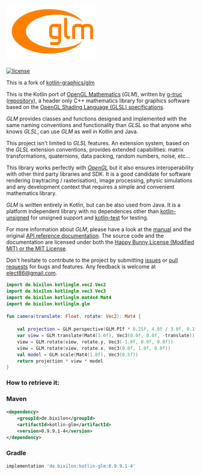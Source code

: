 ![glm](logo-mini.png)

[![license](https://img.shields.io/badge/License-MIT-orange.svg)](https://github.com/kotlin-graphics/glm/blob/master/LICENSE) 

This is a fork of [kotlin-graphics/glm](https://github.com/kotlin-graphics/glm)

This is the Kotlin port of [OpenGL Mathematics](http://glm.g-truc.net/) (*GLM*), written by [g-truc](https://github.com/Groovounet) ([repository](https://github.com/g-truc/glm)), a header only C++ mathematics library for graphics software based on the [OpenGL Shading Language (GLSL) specifications](https://www.opengl.org/registry/doc/GLSLangSpec.4.50.diff.pdf).

*GLM* provides classes and functions designed and implemented with the same naming conventions and functionality than *GLSL* so that anyone who knows *GLSL*, can use *GLM* as well in Kotlin and Java.

This project isn't limited to *GLSL* features. An extension system, based on the *GLSL* extension conventions, provides extended capabilities: matrix transformations, quaternions, data packing, random numbers, noise, etc...

This library works perfectly with *[OpenGL](https://www.opengl.org)* but it also ensures interoperability with other third party libraries and SDK. It is a good candidate for software rendering (raytracing / rasterisation), image processing, physic simulations and any development context that requires a simple and convenient mathematics library.

*GLM* is written entirely in Kotlin, but can be also used from Java. It is a platform independent library with no dependences other than [kotlin-unsigned](https://github.com/elect86/kotlin-unsigned) for unsigned support and [kotlin-test](https://github.com/kotlintest/kotlintest) for testing.

For more information about *GLM*, please have a look at the [manual](https://github.com/kotlin-graphics/glm/wiki) and the original [API reference documentation](http://glm.g-truc.net/0.9.8/api/index.html).
The source code and the documentation are licensed under both the [Happy Bunny License (Modified MIT) or the MIT License](https://github.com/kotlin-graphics/glm/wiki/Manual#section0).

Don't hesitate to contribute to the project by submitting [issues](https://github.com/kotlin-graphics/glm/issues) or [pull requests](https://github.com/kotlin-graphics/glm/pulls) for bugs and features. Any feedback is welcome at [elect86@gmail.com](mailto://elect86@gmail.com).

```kotlin
import de.bixilon.kotlinglm.vec2.Vec2
import de.bixilon.kotlinglm.vec3.Vec3
import de.bixilon.kotlinglm.mat4x4.Mat4
import de.bixilon.kotlinglm.glm

fun camera(translate: Float, rotate: Vec2): Mat4 {

    val projection = GLM.perspective(GLM.PIf * 0.25f, 4.0f / 3.0f, 0.1f, 100.0f)
    var view = GLM.translate(Mat4(1.0f), Vec3(0.0f, 0.0f, -translate))
    view = GLM.rotate(view, rotate.y, Vec3(-1.0f, 0.0f, 0.0f))
    view = GLM.rotate(view, rotate.x, Vec3(0.0f, 1.0f, 0.0f))
    val model = GLM.scale(Mat4(1.0f), Vec3(0.5f))
    return projection * view * model
}
```

### How to retrieve it:


### Maven

```xml
<dependency>
    <groupId>de.bixilon</groupId>
    <artifactId>kotlin-glm</artifactId>
    <version>0.9.9.1-4</version>
</dependency>
```

### Gradle

```groovy
implementation 'de.bixilon:kotlin-glm:0.9.9.1-4'
```
